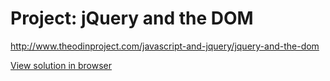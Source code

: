 # Project: jQuery and the DOM

http://www.theodinproject.com/javascript-and-jquery/jquery-and-the-dom

[View solution in browser](https://rawgit.com/chang-ryan/javascript-snake/master/index.html)
